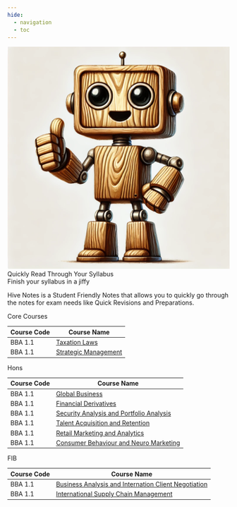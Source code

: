 ```yaml
---
hide:
  - navigation
  - toc
---
```

<!-- Hide page title -->
<style>
  .md-typeset h1 {
    display: none;
  }
</style>

<div class="mascot-image-container">
  <img class="mascot-image" src="./assets/mascot.webp"/>
  <div class="mascot-text-container">
    <div class="mascot-text">
      Quickly Read Through Your Syllabus
      <div class="mascot-subtext">
        Finish your syllabus in a jiffy
      </div>
    </div>
  </div>
</div>

<div class="mascot-image-spacer"></div>

Hive Notes is a Student Friendly Notes that allows you to quickly go through the notes for exam needs like Quick Revisions and Preparations.
<div class="box-row">
  <div class="reason-box">
    <div class="reason-title">Core Courses</div>
<table>
  <thead>
    <tr>
      <th>Course Code</th>
      <th>Course Name</th>
    </tr>
  </thead>
  <tbody>
    <tr>
      <td>BBA 1.1</td>
      <td><a href="TAX/Module_01_INTRODUCTION_TO_TAXATION/1.a_Legal_enactments_governing_Income_Tax_in_India.html">Taxation Laws</a></td>
    </tr>
    <tr>
      <td>BBA 1.1</td>
      <td><a href="SM/Unit_01_Introduction_to_Strategic_Management/1.a_Meaning_and_Definition_of_Strategic_Management.html">Strategic Management</a></td>
    </tr>
  </tbody>
</table>
  </div>

  <!-- <div class="reason-box">
    <div class="reason-title">Gen</div>
    <table>
      <thead>
        <tr>
          <th>Course Code</th>
          <th>Course Name</th>
        </tr>
      </thead>
      <tbody>
        <tr>
          <td>BBA 1.1</td>
          <td><a href="MI/Module_01_MANAGERIAL_FUNCTIONS/1.a_Concept_of_Management.html">Management Innovation</a></td>
        </tr>
      </tbody>
    </table>
  </div> -->


  <div class="reason-box">
    <div class="reason-title">Hons</div>
    <table>
      <thead>
        <tr>
          <th>Course Code</th>
          <th>Course Name</th>
        </tr>
      </thead>
      <tbody>
        <tr>
          <td>BBA 1.1</td>
          <td><a href="GB/Unit-1 Introduction to Global Business/1.a Evolution of International Business.html">Global Business</a></td>
        </tr>
        <tr>
          <td>BBA 1.1</td>
          <td><a href="FD/Module_01_Introduction_to_Derivatives/1.a_Concept_of_Derivatives.html">Financial Derivatives</a></td>
        </tr>
        <tr>
          <td>BBA 1.1</td>
          <td><a href="SAPM/Unit-1 Introduction to Investment and Investment Avenues/1.a Meaning of investment.html">Security Analysis and Portfolio Analysis</a></td>
        </tr>
        <tr>
          <td>BBA 1.1</td>
          <td><a href="TAR/Module_01_Introduction/1.b_Objective_Framework.html">Talent Acquisition and Retention</a></td>
        </tr>
        <tr>
          <td>BBA 1.1</td>
          <td><a href="RMA/Module_01_Introduction_to_retailing/1.a_Reasons_for_studying_retailing.html">Retail Marketing and Analytics</a></td>
        </tr>
        <tr>
          <td>BBA 1.1</td>
          <td><a href="CBNM/Module_01_Introduction_to_Consumer_Behavior/1.a_Key_Terms_and_Concept.html">Consumer Behaviour and Neuro Marketing</a></td>
        </tr>
      </tbody>
    </table>
  </div>
  <div class="reason-box">
    <div class="reason-title">FIB</div>
    <table>
      <thead>
        <tr>
          <th>Course Code</th>
          <th>Course Name</th>
        </tr>
      </thead>
      <tbody>
        <tr>
          <td>BBA 1.1</td>
          <td><a href="BA/Unit_01_Introduction_and_Overview/1.a.a_Understanding the Sales Funnel.html">Business Analysis and Internation Client Negotiation</a></td>
        </tr>
        <tr>
          <td>BBA 1.1</td>
          <td><a href="ISCM/Module_01_INTRODUCTION_TO_SUPPLY_CHAIN_AND_GLOBAL_STRATEGY/1.a_Insight_into_global_trade_and_global_supply_chains.md">International Supply Chain Management</a></td>
        </tr>
      </tbody>
    </table>
  </div>
</div>
